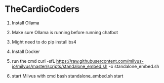 # TheCardioCoders


1. Install Ollama
2. Make sure Ollama is running before running chatbot
3. Might need to do pip install bs4

1. Install Docker
2. run the cmd 
curl -sfL https://raw.githubusercontent.com/milvus-io/milvus/master/scripts/standalone_embed.sh -o standalone_embed.sh
3. start Milvus with cmd
bash standalone_embed.sh start
